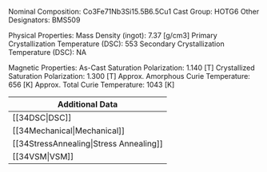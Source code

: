 Nominal Composition: Co3Fe­­­71Nb3Si15.5­B6.5Cu1
Cast Group: HOTG6
Other Designators: BMS509
 
Physical Properties:
Mass Density (ingot): 7.37 [g/cm3]
 Primary Crystallization Temperature (DSC): 553
Secondary Crystallization Temperature (DSC): NA

Magnetic Properties:
As-Cast Saturation Polarization: 1.140 [T]
Crystallized Saturation Polarization: 1.300 [T]
Approx. Amorphous Curie Temperature: 656 [K]
Approx. Total Curie Temperature: 1043 [K]
 
| Additional Data                                    |
| -------------------------------------------------- |
| [[34DSC\|DSC]]                            |
| [[34Mechanical\|Mechanical]]              |
| [[34StressAnnealing\|Stress Annealing]]   |
| [[34VSM\|VSM]]                            |
